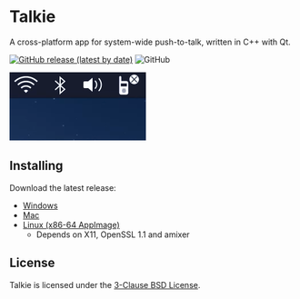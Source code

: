 # Talkie
A cross-platform app for system-wide push-to-talk, written in C++ with Qt.


[![GitHub release (latest by date)](https://img.shields.io/github/v/release/alexandrvicente/talkie)](https://github.com/alexandrvicente/talkie/releases/latest)
![GitHub](https://img.shields.io/github/license/alexandrvicente/talkie)

![Demo](misc/readme/demo.gif)

## Installing
Download the latest release:

- [Windows](https://github.com/alexandrvicente/talkie/releases/latest/Talkie.msi)
- [Mac](https://github.com/alexandrvicente/talkie/releases/latest/Talkie.dmg)
- [Linux (x86-64 AppImage)](https://github.com/alexandrvicente/talkie/releases/latest/Talkie-x86_64.AppImage)
  - Depends on X11, OpenSSL 1.1 and amixer

## License
Talkie is licensed under the [3-Clause BSD License](https://opensource.org/licenses/BSD-3-Clause).